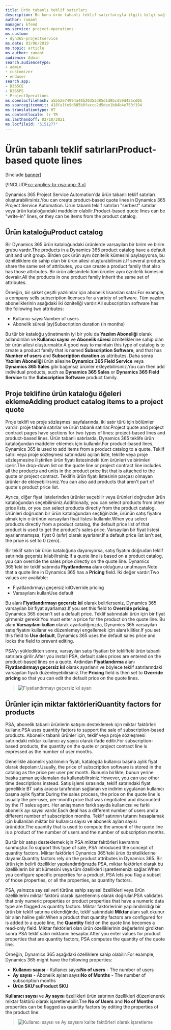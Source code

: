 ```yaml
---
title: Ürün tabanlı teklif satırları
description: Bu konu ürün tabanlı teklif satırlarıyla ilgili bilgi sağlar.
author: rumant
manager: kfend
ms.service: project-operations
ms.custom:
- dyn365-projectservice
ms.date: 03/06/2019
ms.topic: article
ms.author: rumant
audience: Admin
search.audienceType:
- admin
- customizer
- enduser
search.app:
- D365CE
- D365PS
- ProjectOperations
ms.openlocfilehash: a5b52e74994a40b20353d85d1d9bcd59d435cd0b
ms.sourcegitcommit: 418fa1fe9d605b8faccc2d5dee1b04b4e753f194
ms.translationtype: HT
ms.contentlocale: tr-TR
ms.lasthandoff: 02/10/2021
ms.locfileid: "5151277"
---
```

# <a name="product-based-quote-lines"></a><span data-ttu-id="02481-103">Ürün tabanlı teklif satırları</span><span class="sxs-lookup"><span data-stu-id="02481-103">Product-based quote lines</span></span>

[!include [banner](../includes/psa-now-project-operations.md)]

[!INCLUDE[cc-applies-to-psa-app-3.x](../includes/cc-applies-to-psa-app-3x.md)]


<span data-ttu-id="02481-104">Dynamics 365 Project Service Automation'da ürün tabanlı teklif satırları oluşturabilirsiniz.</span><span class="sxs-lookup"><span data-stu-id="02481-104">You can create product-based quote lines in Dynamics 365 Project Service Automation.</span></span> <span data-ttu-id="02481-105">Ürün tabanlı teklif satırları "serbest" satırlar veya ürün kataloğundaki maddeler olabilir.</span><span class="sxs-lookup"><span data-stu-id="02481-105">Product-based quote lines can be "write-in" lines, or they can be items from the product catalog.</span></span>

## <a name="product-catalog"></a><span data-ttu-id="02481-106">Ürün kataloğu</span><span class="sxs-lookup"><span data-stu-id="02481-106">Product catalog</span></span>

<span data-ttu-id="02481-107">Bir Dynamics 365 ürün kataloğundaki ürünlerde varsayılan bir birim ve birim grubu vardır.</span><span class="sxs-lookup"><span data-stu-id="02481-107">The products in a Dynamics 365 product catalog have a default unit and unit group.</span></span> <span data-ttu-id="02481-108">Birden çok ürün aynı öznitelik kümesini paylaşıyorsa, bu özniteliklere de sahip olan bir ürün ailesi oluşturabilirsiniz.</span><span class="sxs-lookup"><span data-stu-id="02481-108">If several products share the same set of attributes, you can create a product family that also has those attributes.</span></span> <span data-ttu-id="02481-109">Bir ürün ailesindeki tüm ürünler aynı öznitelik kümesini devralır.</span><span class="sxs-lookup"><span data-stu-id="02481-109">All the products in one product family inherit the same set of attributes.</span></span>

<span data-ttu-id="02481-110">Örneğin, bir şirket çeşitli yazılımlar için abonelik lisansları satar.</span><span class="sxs-lookup"><span data-stu-id="02481-110">For example, a company sells subscription licenses for a variety of software.</span></span> <span data-ttu-id="02481-111">Tüm yazılım aboneliklerinin aşağıdaki iki özniteliği vardır:</span><span class="sxs-lookup"><span data-stu-id="02481-111">All subscription software has the following two attributes:</span></span>

- <span data-ttu-id="02481-112">Kullanıcı sayısı</span><span class="sxs-lookup"><span data-stu-id="02481-112">Number of users</span></span> 
- <span data-ttu-id="02481-113">Abonelik süresi (ay)</span><span class="sxs-lookup"><span data-stu-id="02481-113">Subscription duration (in months)</span></span>

<span data-ttu-id="02481-114">Bu tür bir kataloğu yönetmenin iyi bir yolu da **Yazılım Aboneliği** olarak adlandırılan ve **Kullanıcı sayısı** ve **Abonelik süresi** özniteliklerine sahip olan bir ürün ailesi oluşturmaktır.</span><span class="sxs-lookup"><span data-stu-id="02481-114">A good way to maintain this type of catalog is to create a product family that is named **Subscription Software**, and that has **Number of users** and **Subscription duration** as attributes.</span></span> <span data-ttu-id="02481-115">Daha sonra **Yazılım Aboneliği** ürün ailesine **Dynamics 365 Field Service** veya **Dynamics 365 Sales** gibi bağımsız ürünler ekleyebilirsiniz.</span><span class="sxs-lookup"><span data-stu-id="02481-115">You can then add individual products, such as **Dynamics 365 Sales** or **Dynamics 365 Field Service** to the **Subscription Software** product family.</span></span>

## <a name="adding-product-catalog-items-to-a-project-quote"></a><span data-ttu-id="02481-116">Proje teklifine ürün kataloğu öğeleri ekleme</span><span class="sxs-lookup"><span data-stu-id="02481-116">Adding product catalog items to a project quote</span></span>

<span data-ttu-id="02481-117">Proje teklifi ve proje sözleşmesi sayfalarında, iki satır türü için bölümler vardır: proje tabanlı satırlar ve ürün tabanlı satırlar.</span><span class="sxs-lookup"><span data-stu-id="02481-117">Project quote and project contract pages have sections for two types of lines: project-based lines and product-based lines.</span></span> <span data-ttu-id="02481-118">Ürün tabanlı satırlarda, Dynamics 365 teklife ürün kataloğundan maddeler eklemek için kullanılır.</span><span class="sxs-lookup"><span data-stu-id="02481-118">For product-based lines, Dynamics 365 is used to add items from a product catalog to a quote.</span></span> <span data-ttu-id="02481-119">Teklif satırı veya proje sözleşmesi satırındaki açılan liste, teklife veya proje sözleşmesine iliştirilen ürün fiyatı listesindeki tüm ürünleri ve birimleri içerir.</span><span class="sxs-lookup"><span data-stu-id="02481-119">The drop-down list on the quote line or project contract line includes all the products and units in the product price list that is attached to the quote or project contract.</span></span> <span data-ttu-id="02481-120">Teklifin ürün fiyatı listesinin parçası olmayan ürünler de ekleyebilirsiniz.</span><span class="sxs-lookup"><span data-stu-id="02481-120">You can also add products that aren't part of quote's product price list.</span></span>

<span data-ttu-id="02481-121">Ayrıca, diğer fiyat listelerinden ürünler seçebilir veya ürünleri doğrudan ürün kataloğundan seçebilirsiniz.</span><span class="sxs-lookup"><span data-stu-id="02481-121">Additionally, you can select products from other price lists, or you can select products directly from the product catalog.</span></span> <span data-ttu-id="02481-122">Ürünleri doğrudan bir ürün kataloğundan seçtiğinizde, ürünün satış fiyatını almak için o ürünün varsayılan fiyat listesi kullanılır.</span><span class="sxs-lookup"><span data-stu-id="02481-122">When you select products directly from a product catalog, the default price list of that product is used to get the product's sales price.</span></span> <span data-ttu-id="02481-123">Varsayılan bir fiyat listesi ayarlanmamışsa, fiyat 0 (sıfır) olarak ayarlanır.</span><span class="sxs-lookup"><span data-stu-id="02481-123">If a default price list isn't set, the price is set to 0 (zero).</span></span>

<span data-ttu-id="02481-124">Bir teklif satırı bir ürün kataloğuna dayanıyorsa, satış fiyatını doğrudan teklif satırında geçersiz kılabilirsiniz.</span><span class="sxs-lookup"><span data-stu-id="02481-124">If a quote line is based on a product catalog, you can override the sales price directly on the quote line.</span></span> <span data-ttu-id="02481-125">Dynamics 365'teki bir teklif satırında **Fiyatlandırma** alanı olduğunu unutmayın.</span><span class="sxs-lookup"><span data-stu-id="02481-125">Note that a quote line in Dynamics 365 has a **Pricing** field.</span></span> <span data-ttu-id="02481-126">İki değer vardır:</span><span class="sxs-lookup"><span data-stu-id="02481-126">Two values are available:</span></span>

- <span data-ttu-id="02481-127">Fiyatlandırmayı geçersiz kıl</span><span class="sxs-lookup"><span data-stu-id="02481-127">Override pricing</span></span>  
- <span data-ttu-id="02481-128">Varsayılanı kullan</span><span class="sxs-lookup"><span data-stu-id="02481-128">Use default</span></span>

<span data-ttu-id="02481-129">Bu alanı **Fiyatlandırmayı geçersiz kıl** olarak belirlerseniz, Dynamics 365 varsayılan bir fiyat ayarlamaz.</span><span class="sxs-lookup"><span data-stu-id="02481-129">If you set this field to **Override pricing**, Dynamics 365 doesn't set a default price.</span></span> <span data-ttu-id="02481-130">Teklif satırındaki ürün için bir fiyat girmeniz gerekir.</span><span class="sxs-lookup"><span data-stu-id="02481-130">You must enter a price for the product on the quote line.</span></span> <span data-ttu-id="02481-131">Bu alanı **Varsayılanı kullan** olarak ayarladığınızda, Dynamics 365 varsayılan satış fiyatını kullanır ve düzenlemeyi engellemek için alanı kilitler.</span><span class="sxs-lookup"><span data-stu-id="02481-131">If you set this field to **Use default**, Dynamics 365 uses the default sales price and locks the field to prevent editing.</span></span>

<span data-ttu-id="02481-132">PSA'yı yükledikten sonra, varsayılan satış fiyatları bir teklifteki ürün tabanlı satırlara girilir.</span><span class="sxs-lookup"><span data-stu-id="02481-132">After you install PSA, default sales prices are entered on the product-based lines on a quote.</span></span> <span data-ttu-id="02481-133">Ardından **Fiyatlandırma** alanı **Fiyatlandırmayı geçersiz kıl** olarak ayarlanır ve böylece teklif satırlarındaki varsayılan fiyatı düzenleyebilirsiniz.</span><span class="sxs-lookup"><span data-stu-id="02481-133">The **Pricing** field is then set to **Override pricing** so that you can edit the default price on the quote lines.</span></span>

> ![Fiyatlandırmayı geçersiz kıl ayarı](media/basic-guide-10.png)
 
## <a name="quantity-factors-for-products"></a><span data-ttu-id="02481-135">Ürünler için miktar faktörleri</span><span class="sxs-lookup"><span data-stu-id="02481-135">Quantity factors for products</span></span>

<span data-ttu-id="02481-136">PSA, abonelik tabanlı ürünlerin satışını desteklemek için miktar faktörleri kullanır.</span><span class="sxs-lookup"><span data-stu-id="02481-136">PSA uses quantity factors to support the sale of subscription-based products.</span></span> <span data-ttu-id="02481-137">Abonelik tabanlı ürünler için, teklif veya proje sözleşmesi satırındaki miktar kullanıcı ay sayısı olarak ifade edilir.</span><span class="sxs-lookup"><span data-stu-id="02481-137">For subscription-based products, the quantity on the quote or project contract line is expressed as the number of user months.</span></span>

<span data-ttu-id="02481-138">Genellikle abonelik yazılımının fiyatı, katalogda kullanıcı başına aylık fiyat olarak depolanır.</span><span class="sxs-lookup"><span data-stu-id="02481-138">Usually, the price of subscription software is stored in the catalog as the price per user per month.</span></span> <span data-ttu-id="02481-139">Bununla birlikte, bunun yerine başka zaman açıklamaları da kullanabilirsiniz.</span><span class="sxs-lookup"><span data-stu-id="02481-139">However, you can use other time descriptions instead.</span></span> <span data-ttu-id="02481-140">Satış işlemi sırasında, teklif satırındaki fiyat genellikle BT satış aracısı tarafından sağlanan ve indirim uygulanan kullanıcı başına aylık fiyattır.</span><span class="sxs-lookup"><span data-stu-id="02481-140">During the sales process, the price on the quote line is usually the per-user, per-month price that was negotiated and discounted by the IT sales agent.</span></span> <span data-ttu-id="02481-141">Her anlaşmanın farklı sayıda kullanıcısı ve farklı abonelik ayı sayısı vardır.</span><span class="sxs-lookup"><span data-stu-id="02481-141">Each deal has a different number of users and a different number of subscription months.</span></span> <span data-ttu-id="02481-142">Teklif satırının tutarını hesaplamak için kullanılan miktar bir kullanıcı sayısı ve abonelik ayları sayısı ürünüdür.</span><span class="sxs-lookup"><span data-stu-id="02481-142">The quantity that is used to compute the amount of the quote line is a product of the number of users and the number of subscription months.</span></span>

<span data-ttu-id="02481-143">Bu tür bir satışı desteklemek için PSA miktar faktörleri kavramını sunmuştur.</span><span class="sxs-lookup"><span data-stu-id="02481-143">To support this type of sale, PSA introduced the concept of quantity factors.</span></span> <span data-ttu-id="02481-144">Miktar faktörleri Dynamics 365'teki ürün özniteliklerine dayanır.</span><span class="sxs-lookup"><span data-stu-id="02481-144">Quantity factors rely on the product attributes in Dynamics 365.</span></span> <span data-ttu-id="02481-145">Bir ürün için belirli özellikler yapılandırdığınızda PSA, miktar faktörleri olarak bu özelliklerin bir alt kümesini veya tüm özellikleri işaretlemenizi sağlar.</span><span class="sxs-lookup"><span data-stu-id="02481-145">When you configure specific properties for a product, PSA lets you flag a subset of those properties, or all the properties, as quantity factors.</span></span>

<span data-ttu-id="02481-146">PSA, yalnızca sayısal veri türüne sahip sayısal özellikleri veya ürün özelliklerini miktar faktörü olarak işaretlenmiş olarak doğrular.</span><span class="sxs-lookup"><span data-stu-id="02481-146">PSA validates that only numeric properties or product properties that have a numeric data type are flagged as quantity factors.</span></span> <span data-ttu-id="02481-147">Miktar faktörlerinin yapılandırıldığı bir ürün bir teklif satırına eklendiğinde, teklif satırındaki **Miktar** alanı salt okunur bir alan haline gelir.</span><span class="sxs-lookup"><span data-stu-id="02481-147">When a product that quantity factors are configured for is added to a quote line, the **Quantity** field on the quote line becomes a read-only field.</span></span> <span data-ttu-id="02481-148">Miktar faktörleri olan ürün özelliklerinin değerlerini girdikten sonra PSA teklif satırı miktarını hesaplar.</span><span class="sxs-lookup"><span data-stu-id="02481-148">After you enter values for product properties that are quantity factors, PSA computes the quantity of the quote line.</span></span>

<span data-ttu-id="02481-149">Örneğin, Dynamics 365 aşağıdaki özelliklere sahip olabilir:</span><span class="sxs-lookup"><span data-stu-id="02481-149">For example, Dynamics 365 might have the following properties:</span></span> 

- <span data-ttu-id="02481-150">**Kullanıcı sayısı** - Kullanıcı sayısı</span><span class="sxs-lookup"><span data-stu-id="02481-150">**No of users** - The number of users</span></span> 
- <span data-ttu-id="02481-151">**Ay sayısı**  - Abonelik ayları sayısı</span><span class="sxs-lookup"><span data-stu-id="02481-151">**No of Months** - The number of subscription months</span></span>
- <span data-ttu-id="02481-152">**Ürün SKU'su**</span><span class="sxs-lookup"><span data-stu-id="02481-152">**Product SKU**</span></span> 

<span data-ttu-id="02481-153">**Kullanıcı sayısı** ve **Ay sayısı** özellikleri ürün satırının özellikleri düzenlenerek miktar faktörü olarak işaretlenebilir.</span><span class="sxs-lookup"><span data-stu-id="02481-153">Tne **No of Users** and **No of Months** properties can be flagged as quantity factors by editing the properties of the product line.</span></span> 

> ![Kullanıcı sayısı ve Ay sayısını kalite faktörleri olarak işaretleme](media/basic-guide-11.png)
 
